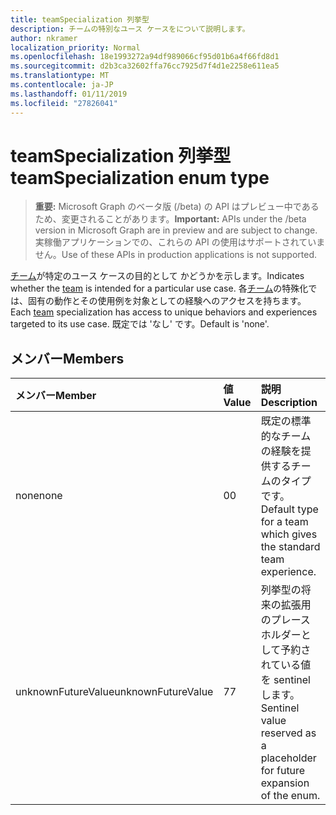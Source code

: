 ```yaml
---
title: teamSpecialization 列挙型
description: チームの特別なユース ケースをについて説明します。
author: nkramer
localization_priority: Normal
ms.openlocfilehash: 18e1993272a94df989066cf95d01b6a4f66fd8d1
ms.sourcegitcommit: d2b3ca32602ffa76cc7925d7f4d1e2258e611ea5
ms.translationtype: MT
ms.contentlocale: ja-JP
ms.lasthandoff: 01/11/2019
ms.locfileid: "27826041"
---
```

# <a name="teamspecialization-enum-type"></a><span data-ttu-id="564d8-103">teamSpecialization 列挙型</span><span class="sxs-lookup"><span data-stu-id="564d8-103">teamSpecialization enum type</span></span>

> <span data-ttu-id="564d8-104">**重要:** Microsoft Graph のベータ版 (/beta) の API はプレビュー中であるため、変更されることがあります。</span><span class="sxs-lookup"><span data-stu-id="564d8-104">**Important:** APIs under the /beta version in Microsoft Graph are in preview and are subject to change.</span></span> <span data-ttu-id="564d8-105">実稼働アプリケーションでの、これらの API の使用はサポートされていません。</span><span class="sxs-lookup"><span data-stu-id="564d8-105">Use of these APIs in production applications is not supported.</span></span>

<span data-ttu-id="564d8-106">[チーム](../resources/team.md)が特定のユース ケースの目的として かどうかを示します。</span><span class="sxs-lookup"><span data-stu-id="564d8-106">Indicates whether the [team](../resources/team.md) is intended for a particular use case.</span></span> <span data-ttu-id="564d8-107">各[チーム](../resources/team.md)の特殊化では、固有の動作とその使用例を対象としての経験へのアクセスを持ちます。</span><span class="sxs-lookup"><span data-stu-id="564d8-107">Each [team](../resources/team.md) specialization has access to unique behaviors and experiences targeted to its use case.</span></span> <span data-ttu-id="564d8-108">既定では 'なし' です。</span><span class="sxs-lookup"><span data-stu-id="564d8-108">Default is 'none'.</span></span>

## <a name="members"></a><span data-ttu-id="564d8-109">メンバー</span><span class="sxs-lookup"><span data-stu-id="564d8-109">Members</span></span>

| <span data-ttu-id="564d8-110">メンバー</span><span class="sxs-lookup"><span data-stu-id="564d8-110">Member</span></span>             | <span data-ttu-id="564d8-111">値</span><span class="sxs-lookup"><span data-stu-id="564d8-111">Value</span></span> | <span data-ttu-id="564d8-112">説明</span><span class="sxs-lookup"><span data-stu-id="564d8-112">Description</span></span>                                                                |
| :----------------- | :---- | :------------------------------------------------------------------------- |
| <span data-ttu-id="564d8-113">none</span><span class="sxs-lookup"><span data-stu-id="564d8-113">none</span></span>               | <span data-ttu-id="564d8-114">0</span><span class="sxs-lookup"><span data-stu-id="564d8-114">0</span></span>     | <span data-ttu-id="564d8-115">既定の標準的なチームの経験を提供するチームのタイプです。</span><span class="sxs-lookup"><span data-stu-id="564d8-115">Default type for a team which gives the standard team experience.</span></span>          |
| <span data-ttu-id="564d8-116">unknownFutureValue</span><span class="sxs-lookup"><span data-stu-id="564d8-116">unknownFutureValue</span></span> | <span data-ttu-id="564d8-117">7</span><span class="sxs-lookup"><span data-stu-id="564d8-117">7</span></span>     | <span data-ttu-id="564d8-118">列挙型の将来の拡張用のプレース ホルダーとして予約されている値を sentinel します。</span><span class="sxs-lookup"><span data-stu-id="564d8-118">Sentinel value reserved as a placeholder for future expansion of the enum.</span></span> |
